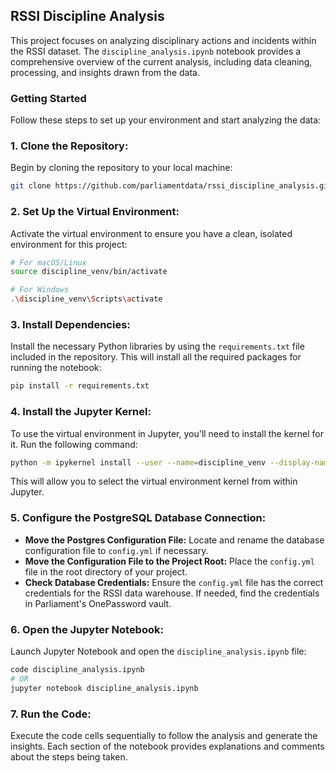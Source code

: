 ## RSSI Discipline Analysis

This project focuses on analyzing disciplinary actions and incidents within the RSSI dataset. The `discipline_analysis.ipynb` notebook provides a comprehensive overview of the current analysis, including data cleaning, processing, and insights drawn from the data.

### Getting Started

Follow these steps to set up your environment and start analyzing the data:

### 1. **Clone the Repository:**

Begin by cloning the repository to your local machine:
```bash
git clone https://github.com/parliamentdata/rssi_discipline_analysis.git
```

### 2. **Set Up the Virtual Environment:**

Activate the virtual environment to ensure you have a clean, isolated environment for this project:
```bash
# For macOS/Linux
source discipline_venv/bin/activate

# For Windows
.\discipline_venv\Scripts\activate
```

### 3. **Install Dependencies:**

Install the necessary Python libraries by using the `requirements.txt` file included in the repository. This will install all the required packages for running the notebook:
```bash
pip install -r requirements.txt
```

### 4. **Install the Jupyter Kernel:**

To use the virtual environment in Jupyter, you'll need to install the kernel for it. Run the following command:
```bash
python -m ipykernel install --user --name=discipline_venv --display-name "Python (discipline_venv)"
```

This will allow you to select the virtual environment kernel from within Jupyter.

### 5. **Configure the PostgreSQL Database Connection:**

- **Move the Postgres Configuration File:** Locate and rename the database configuration file to `config.yml` if necessary.
- **Move the Configuration File to the Project Root:** Place the `config.yml` file in the root directory of your project.
- **Check Database Credentials:** Ensure the `config.yml` file has the correct credentials for the RSSI data warehouse. If needed, find the credentials in Parliament's OnePassword vault.

### 6. **Open the Jupyter Notebook:**

Launch Jupyter Notebook and open the `discipline_analysis.ipynb` file:
```bash
code discipline_analysis.ipynb
# OR
jupyter notebook discipline_analysis.ipynb
```

### 7. **Run the Code:**

Execute the code cells sequentially to follow the analysis and generate the insights. Each section of the notebook provides explanations and comments about the steps being taken.